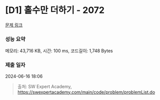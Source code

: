 # [D1] 홀수만 더하기 - 2072 

[문제 링크](https://swexpertacademy.com/main/code/problem/problemDetail.do?contestProbId=AV5QSEhaA5sDFAUq) 

### 성능 요약

메모리: 43,716 KB, 시간: 100 ms, 코드길이: 1,748 Bytes

### 제출 일자

2024-06-16 18:06



> 출처: SW Expert Academy, https://swexpertacademy.com/main/code/problem/problemList.do